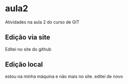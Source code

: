 # aula2
Atividades na aula 2 do curso de GIT

## Edição via site

Editei no site do github

## Edição local

estou na minha máquina e não mais no site. editei de novo
